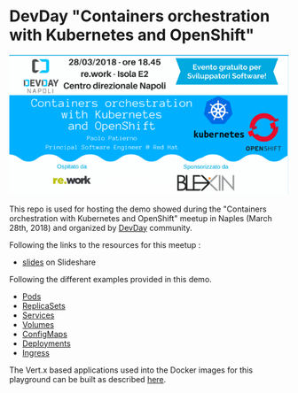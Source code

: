 # DevDay "Containers orchestration with Kubernetes and OpenShift"

![meetup](images/meetup.png)

This repo is used for hosting the demo showed during the "Containers orchestration with Kubernetes and OpenShift" meetup 
in Naples (March 28th, 2018) and organized by [DevDay](http://www.devday.it/) community.

Following the links to the resources for this meetup :

* [slides](https://www.slideshare.net/paolopat/containers-orchestration-with-kubernetes-and-openshift) on Slideshare

Following the different examples provided in this demo.

* [Pods](01-pods/01-pods.md)
* [ReplicaSets](02-replicasets/02-replicasets.md)
* [Services](03-services/03-services.md)
* [Volumes](04-volumes/04-volumes.md)
* [ConfigMaps](05-configmaps/05-configmaps.md)
* [Deployments](06-deployments/06-deployments.md)
* [Ingress](07-ingress/07-ingress.md)

The Vert.x based applications used into the Docker images for this playground can be built as described [here](./vertx-http-app/README.md).
